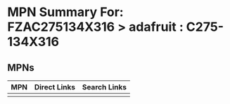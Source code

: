 



# MPN Summary For: FZAC275134X316 > adafruit : C275-134X316

## MPNs
  

|MPN|Direct Links|Search Links|
| :--- | :--- | :--- |
||||
